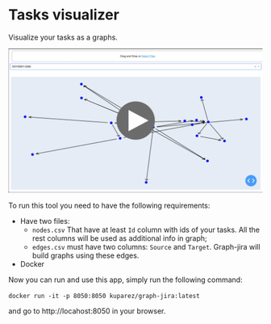 # Tasks visualizer

Visualize your tasks as a graphs.

[![Demo](images/preview.png)](https://yadi.sk/i/OP-97vEee2LunQ)


To run this tool you need to have the following requirements:

- Have two files:
    - `nodes.csv` That have at least `Id` column with ids of your tasks. All the rest columns will be used as additional info in graph;
    - `edges.csv` must have two columns: `Source` and `Target`. Graph-jira will build graphs using these edges.
- Docker

Now you can run and use this app, simply run the following command: 

`docker run -it -p 8050:8050 kuparez/graph-jira:latest`

and go to http://locahost:8050 in your browser.
